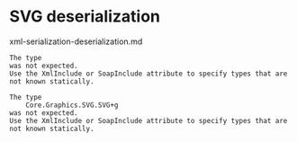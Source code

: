 # SVG deserialization

xml-serialization-deserialization.md

```
The type 
was not expected. 
Use the XmlInclude or SoapInclude attribute to specify types that are not known statically.
```

```
The type 
    Core.Graphics.SVG.SVG+g 
was not expected. 
Use the XmlInclude or SoapInclude attribute to specify types that are not known statically.
```


